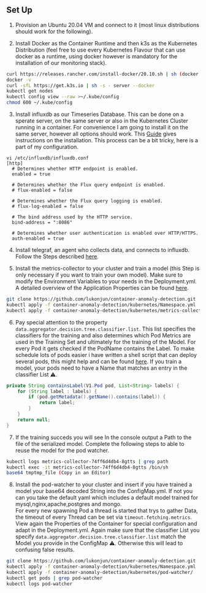 ## Set Up
1. Provision an Ubuntu 20.04 VM and connect to it (most linux distributions should work for the following).

2. Install Docker as the Container Runtime and then k3s as the Kubernetes Distribution (feel free to use every Kubernetes Flavour that can use docker as a runtime, 
using docker however is mandatory for the installation of our monitoring stack).
```bash
curl https://releases.rancher.com/install-docker/20.10.sh | sh (docker installation script)
docker -v
curl -sfL https://get.k3s.io | sh -s - server --docker
kubectl get nodes
kubectl config view --raw >~/.kube/config
chmod 600 ~/.kube/config
```
3. Install influxdb as our Timeseries Database. This can be done on a sperate server, on the same server or also in the Kubernetes Cluster running in a container.
For convenience I am going to install it on the same server, however all options should work. This [Guide](https://computingforgeeks.com/install-influxdb-on-ubuntu-and-debian/) gives instructions on the installation. 
This process can be a bit tricky, here is a part of my configuration.
```
vi /etc/influxdb/influxdb.conf
[http]
  # Determines whether HTTP endpoint is enabled.
  enabled = true

  # Determines whether the Flux query endpoint is enabled.
  # flux-enabled = false

  # Determines whether the Flux query logging is enabled.
  # flux-log-enabled = false

  # The bind address used by the HTTP service.
  bind-address = ":8086"

  # Determines whether user authentication is enabled over HTTP/HTTPS.
  auth-enabled = true
```
4. Install telegraf, an agent who collects data, and connects to influxdb. Follow the Steps described [here](https://github.com/lukonjun/container-anomaly-detection/tree/main/k3s/telegraf).

5. Install the metrics-collector to your cluster and train a model (this Step is only necessary if you want to train your own model). Make sure to modify the Environment Variables to your needs in the Deployment.yml. 
A detailed overview of the Application Properties can be found [here](https://github.com/lukonjun/container-anomaly-detection#metrics-collector).
```bash
git clone https://github.com/lukonjun/container-anomaly-detection.git
kubectl apply -f container-anomaly-detection/kubernetes/Namespace.yml
kubectl apply -f container-anomaly-detection/kubernetes/metrics-collector/
```
6. Pay special attention to the property `data.aggregator.decision.tree.classifier.list`. This list specifies the classifiers for the training and also determines which Pod Metrics are used in the Training Set and ultimately for the training of the Model. For every Pod it gets checked if the PodName contains the Label. To make schedule lots of pods easier i have written a shell script that can deploy several pods, this might help and can be found [here](https://github.com/lukonjun/container-anomaly-detection/tree/main/scripts). If you train a model, your pods need to have a Name that matches an entry in the classifier List ⚠️. 
```java
private String containsLabel(V1.Pod pod, List<String> labels) {
    for (String label : labels) {
        if (pod.getMetadata().getName().contains(label)) {
            return label;
        }
    }
    return null;
}
``` 
7. If the training succeds you will see In the console output a Path to the file of the serialized model. Complete the following steps to able to reuse the model for the pod watcher. 
```bash
kubectl logs metrics-collector-74ff6d4db4-8gtts | grep path
kubectl exec -it metrics-collector-74ff6d4db4-8gtts /bin/sh
base64 tmptmp_file (Copy in an Editor)
```
8. Install the pod-watcher to your cluster and insert if you have trained a model your base64 decoded String into the ConfigMap.yml. If not you can you take the default yaml which includes a default model trained for mysql,nginx,apache,postgres and mongo.   
For every new spawning Pod a thread is started that trys to gather Data, the timeout of every Thread can be set via `timeout.fetching.metrics`. View again the Properties of the Container for special configuration and adapt in the Deployment.yml. Again make sure that the classifier List you specify `data.aggregator.decision.tree.classifier.list` match the Model you provide in the ConfigMap ⚠️. Otherwise this will lead to confusing false results.
```bash
git clone https://github.com/lukonjun/container-anomaly-detection.git
kubectl apply -f container-anomaly-detection/kubernetes/Namespace.yml
kubectl apply -f container-anomaly-detection/kubernetes/pod-watcher/
kubectl get pods | grep pod-watcher
kubectl logs pod-watcher
```
